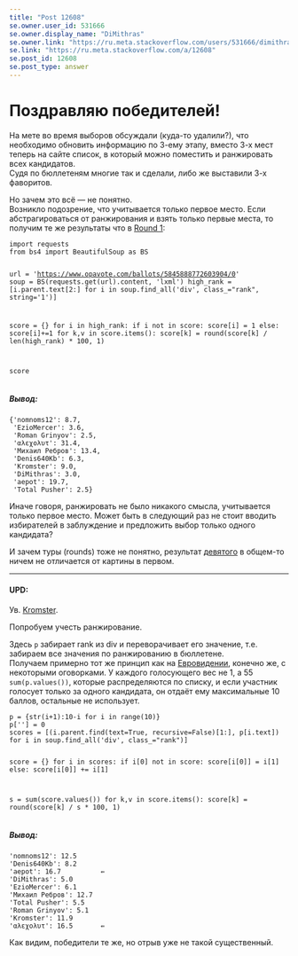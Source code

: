 ```yaml
---
title: "Post 12608"
se.owner.user_id: 531666
se.owner.display_name: "DiMithras"
se.owner.link: "https://ru.meta.stackoverflow.com/users/531666/dimithras"
se.link: "https://ru.meta.stackoverflow.com/a/12608"
se.post_id: 12608
se.post_type: answer
---
```

<h1>Поздравляю победителей!</h1>
<p>На мете во время выборов обсуждали (куда-то удалили?), что необходимо обновить информацию по 3-ему этапу, вместо 3-х мест теперь на сайте список, в который можно поместить и ранжировать всех кандидатов.<br />
Судя по бюллетеням многие так и сделали, либо же выставили 3-х фаворитов.</p>
<p>Но зачем это всё — не понятно.<br />
Возникло подозрение, что учитывается только первое место. Если абстрагироваться от ранжирования и взять только первые места, то получим те же результаты что в <a href="https://www.opavote.com/results/5845888772603904#anchor-1" rel="nofollow noreferrer">Round 1</a>:</p>
<pre class="lang-python prettyprint-override"><code>import requests
from bs4 import BeautifulSoup as BS

url = 'https://www.opavote.com/ballots/5845888772603904/0'
soup = BS(requests.get(url).content, 'lxml')
high_rank = [i.parent.text[2:] for i in soup.find_all('div', class_=&quot;rank&quot;, string='1')]

score = {}
for i in high_rank:
    if i not in score:
        score[i] = 1
    else:
        score[i]+=1
for k,v in score.items():
    score[k] = round(score[k] / len(high_rank) * 100, 1)

score
</code></pre>
<h5>Вывод:</h5>
<pre class="lang-none prettyprint-override"><code>{'nomnoms12': 8.7,
 'EzioMercer': 3.6,
 'Roman Grinyov': 2.5,
 'αλεχολυτ': 31.4,
 'Михаил Ребров': 13.4,
 'Denis640Kb': 6.3,
 'Kromster': 9.0,
 'DiMithras': 3.0,
 'aepot': 19.7,
 'Total Pusher': 2.5}
</code></pre>
<p>Иначе говоря, ранжировать не было никакого смысла, учитывается только первое место. Может быть в следующий раз не стоит вводить избирателей в заблуждение и предложить выбор только одного кандидата?</p>
<p>И зачем туры (rounds) тоже не понятно, результат <a href="https://www.opavote.com/results/5845888772603904#anchor-9" rel="nofollow noreferrer">девятого</a> в общем-то ничем не отличается от картины в первом.</p>
<hr />
<h4>UPD:</h4>
<p>Ув. <a href="https://ru.meta.stackoverflow.com/users/177188/kromster">Kromster</a>.</p>
<p>Попробуем учесть ранжирование.</p>
<p>Здесь <code>p</code> забирает rank из div и переворачивает его значение, т.е. забираем все значения по ранжированию в бюллетене.<br />
Получаем примерно тот же принцип как на <a href="https://ru.wikipedia.org/wiki/%D0%93%D0%BE%D0%BB%D0%BE%D1%81%D0%BE%D0%B2%D0%B0%D0%BD%D0%B8%D0%B5_%D0%BD%D0%B0_%C2%AB%D0%95%D0%B2%D1%80%D0%BE%D0%B2%D0%B8%D0%B4%D0%B5%D0%BD%D0%B8%D0%B8%C2%BB#%D0%9F%D1%80%D0%BE%D1%84%D0%B5%D1%81%D1%81%D0%B8%D0%BE%D0%BD%D0%B0%D0%BB%D1%8C%D0%BD%D0%BE%D0%B5_%D0%B6%D1%8E%D1%80%D0%B8" rel="nofollow noreferrer">Евровидении</a>, конечно же, с некоторыми оговорками. У каждого голосующего вес не 1, а 55 <code>sum(p.values())</code>, которые распределяются по списку, и если участник голосует только за одного кандидата, он отдаёт ему максимальные 10 баллов, остальные не использует.</p>
<pre class="lang-python prettyprint-override"><code>p = {str(i+1):10-i for i in range(10)}
p[''] = 0
scores = [(i.parent.find(text=True, recursive=False)[1:], p[i.text]) for i in soup.find_all('div', class_=&quot;rank&quot;)]

score = {}
for i in scores:
    if i[0] not in score:
        score[i[0]] = i[1]
    else:
        score[i[0]] += i[1]

s = sum(score.values())
for k,v in score.items():
    score[k] = round(score[k] / s * 100, 1)
</code></pre>
<h5>Вывод:</h5>
<pre class="lang-none prettyprint-override"><code>'nomnoms12': 12.5
'Denis640Kb': 8.2
'aepot': 16.7          ⇚
'DiMithras': 5.0
'EzioMercer': 6.1
'Михаил Ребров': 12.7
'Total Pusher': 5.5
'Roman Grinyov': 5.1
'Kromster': 11.9
'αλεχολυτ': 16.5       ⇚
</code></pre>
<p>Как видим, победители те же, но отрыв уже не такой существенный.</p>
